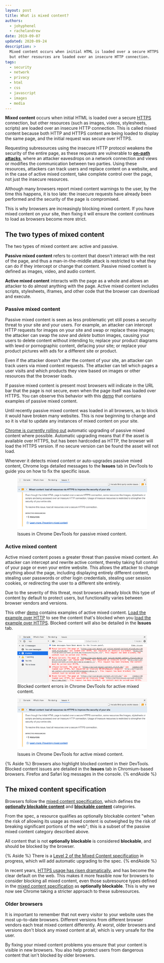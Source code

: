 ```yaml
---
layout: post
title: What is mixed content?
authors:
  - johyphenel
  - rachelandrew
date: 2019-09-07
updated: 2020-09-24
description: >
  Mixed content occurs when initial HTML is loaded over a secure HTTPS connection,
  but other resources are loaded over an insecure HTTP connection.
tags:
  - security
  - network
  - privacy
  - html
  - css
  - javascript
  - images
  - media
---
```


**Mixed content** occurs when initial HTML is loaded over a secure
[HTTPS](/why-https-matters/) connection, but other resources (such as images,
videos, stylesheets, scripts) are loaded over an insecure HTTP connection.
This is called mixed content
because both HTTP and HTTPS content are being loaded to display the same page,
and the initial request was secure over HTTPS.

Requesting subresources using the insecure HTTP protocol weakens the security of the entire page,
as these requests are vulnerable to [**on-path attacks**](https://www.ietf.org/rfc/rfc7835.html#section-2.1.1),
where an attacker eavesdrops on a network connection and views or modifies the communication between two parties.
Using these resources, attackers can track users and replace content on a website,
and in the case of active mixed content, take complete control over the page, not just the insecure resources.

Although many browsers report mixed content warnings to the user,
by the time this happens, it is too late:
the insecure requests have already been performed and the security of the page is compromised.

This is why browsers are increasingly blocking mixed content.
If you have mixed content on your site,
then fixing it will ensure the content continues to load as browsers become more strict.

## The two types of mixed content

The two types of mixed content are: active and passive.

**Passive mixed content** refers to content that doesn't interact with the rest of the page,
and thus a man-in-the-middle attack is restricted to what they can do if they intercept or change that content.
Passive mixed content is defined as images, video, and audio content.

**Active mixed content** interacts with the page as a whole and allows an attacker to do almost anything with the page.
Active mixed content includes scripts, stylesheets, iframes,
and other code that the browser can download and execute.

### Passive mixed content

Passive mixed content is seen as less problematic yet still poses a security threat to your site and your users.
For example, an attacker can intercept HTTP requests for images on your site and swap or replace these images;
the attacker can swap the _save_ and _delete_ button images,
causing your users to delete content without intending to;
replace your product diagrams with lewd or pornographic content,
defacing your site; or replace your product pictures with ads for a different site or product.

Even if the attacker doesn't alter the content of your site,
an attacker can track users via mixed content requests.
The attacker can tell which pages a user visits and which products they view based on images or other resources that the browser loads.

If passive mixed content is present most browsers will indicate in the URL bar that the page is not secure,
even when the page itself was loaded over HTTPS.
You can observe this behavior with this [demo](https://passive-mixed-content.glitch.me/)
that contains examples of passive mixed content.

Until recently passive mixed content was loaded in all browsers,
as to block it would have broken many websites.
This is now beginning to change and so it is vital to update any instances of mixed content on your site.

[Chrome is currently rolling out](https://blog.chromium.org/2019/10/no-more-mixed-messages-about-https.html)
automatic upgrading of passive mixed content where possible.
Automatic upgrading means that if the asset is available over HTTPS, but has been hardcoded as HTTP,
the browser will load the HTTPS version. If no secure version can be found the asset will not load.

Whenever it detects mixed content or auto-upgrades passive mixed content,
Chrome logs detailed messages to the **Issues** tab in DevTools
to guide you on how to fix the specific issue.

<figure class="w-figure">
  <img class="w-screenshot"
      src="issues-mixed-content.jpg"
      alt="The Issues Tab in Chrome DevTools shows detailed information about the specific mixed content issue and how to fix it.">
  <figcaption class="w-figcaption w-figcaption--fullbleed">
    Issues in Chrome DevTools for passive mixed content.
  </figcaption>
</figure>

### Active mixed content

Active mixed content poses a greater threat than passive mixed content.
An attacker can intercept and rewrite active content,
thereby taking full control of your page or even your entire website.
This allows the attacker to change anything about the page,
including displaying entirely different content,
stealing user passwords or other login credentials,
stealing user session cookies,
or redirecting the user to a different site entirely.

Due to the severity of this threat,
most browsers already block this type of content by default to protect users,
but functionality varies between browser vendors and versions.

This other [demo](https://active-mixed-content.glitch.me/) contains examples of active mixed content.
[Load the example over HTTP](http://active-mixed-content.glitch.me/)
to see the content that's blocked when you [load the example over
HTTPS](https://active-mixed-content.glitch.me/). Blocked content will also
be detailed in the **Issues** tab.

<figure class="w-figure">
  <img class="w-screenshot"
      src="console-errors-blocked-content.jpg"
      alt="Active mixed content is blocked, generating console errors in DevTools.">
  <figcaption class="w-figcaption w-figcaption--fullbleed">
    Blocked content errors in Chrome DevTools for active mixed content.
  </figcaption>
</figure>

<figure class="w-figure">
  <img class="w-screenshot"
      src="issues-mixed-content.jpg"
      alt="The Issues tab in Chrome DevTools shows detailed information about the specific mixed content issue and how to fix it.">
  <figcaption class="w-figcaption w-figcaption--fullbleed">
    Issues in Chrome DevTools for active mixed content.
  </figcaption>
</figure>

{% Aside %}
Browsers also highlight blocked content in their DevTools. Blocked content
issues are detailed in the **Issues** tab in Chromium-based browsers. Firefox
and Safari log messages in the console.
{% endAside %}

## The mixed content specification

Browsers follow the [mixed content specification](https://w3c.github.io/webappsec-mixed-content/),
which defines the [**optionally blockable content**](https://w3c.github.io/webappsec-mixed-content/#optionally-blockable-mixed-content)
and [**blockable content**](https://w3c.github.io/webappsec-mixed-content/#category-blockable) categories.

From the spec,
a resource qualifies as optionally blockable content
"when the risk of allowing its usage as mixed content is outweighed by the risk of breaking significant portions of the web";
this is a subset of the passive mixed content category described above.

All content that is not **optionally blockable** is considered **blockable**,
and should be blocked by the browser.

{% Aside %}
There is a [Level 2 of the Mixed Content specification](https://w3c.github.io/webappsec-mixed-content/level2.html) in progress,
which will add automatic upgrading to the spec.
{% endAside %}

In recent years, [HTTPS usage has risen dramatically](https://transparencyreport.google.com/https/overview),
and has become the clear default on the web.
This makes it more feasible now for browsers to consider blocking all mixed content,
even those subresource types defined in the [mixed content specification](https://w3c.github.io/webappsec/specs/mixedcontent/) as **optionally blockable**.
This is why we now see Chrome taking a stricter approach to these subresources.

### Older browsers

It is important to remember that not every visitor to your website uses the most up-to-date browsers.
Different versions from different browser vendors each treat mixed content differently.
At worst, older browsers and versions don't block any mixed content at all,
which is very unsafe for the user.

By fixing your mixed content problems you ensure that your content is visible in new browsers.
You also help protect users from dangerous content that isn't blocked by older browsers.
